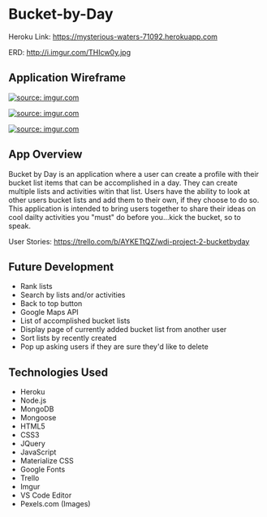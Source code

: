 # Bucket-by-Day

Heroku Link: https://mysterious-waters-71092.herokuapp.com

ERD: http://i.imgur.com/THIcw0y.jpg

## Application Wireframe 

<a href="http://imgur.com/8jBiD6N"><img src="http://i.imgur.com/8jBiD6N.jpg" title="source: imgur.com" /></a>

<a href="http://imgur.com/uE0dHsg"><img src="http://i.imgur.com/uE0dHsg.jpg" title="source: imgur.com" /></a>

<a href="http://imgur.com/R7Ilago"><img src="http://i.imgur.com/R7Ilago.jpg" title="source: imgur.com" /></a>


## App Overview

Bucket by Day is an application where a user can create a profile with their bucket list items that can be accomplished in a day.  They can create multiple lists and activities witin that list.  Users have the ability to look at other users bucket lists and add them to their own, if they choose to do so.  This application is intended to bring users together to share their ideas on cool dailty activities you "must" do before you...kick the bucket, so to speak.  

User Stories:  https://trello.com/b/AYKETtQZ/wdi-project-2-bucketbyday

## Future Development

 * Rank lists
 * Search by lists and/or activities
 * Back to top button
 * Google Maps API
 * List of accomplished bucket lists
 * Display page of currently added bucket list from another user
 * Sort lists by recently created
 * Pop up asking users if they are sure they'd like to delete

## Technologies Used

 * Heroku
 * Node.js
 * MongoDB
 * Mongoose
 * HTML5
 * CSS3
 * JQuery
 * JavaScript
 * Materialize CSS
 * Google Fonts
 * Trello
 * Imgur
 * VS Code Editor
 * Pexels.com (Images)




